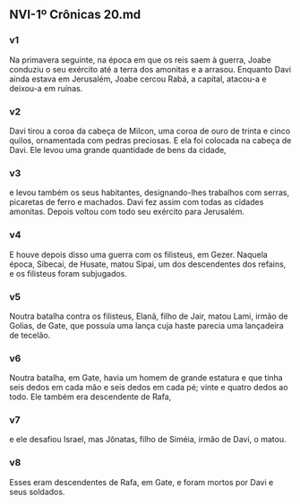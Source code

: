 ## NVI-1º Crônicas 20.md
### v1
 Na primavera seguinte, na época em que os reis saem à guerra, Joabe conduziu o seu exército até a terra dos amonitas e a arrasou. Enquanto Davi ainda estava em Jerusalém, Joabe cercou Rabá, a capital, atacou-a e deixou-a em ruínas.
### v2
 Davi tirou a coroa da cabeça de Milcon, uma coroa de ouro de trinta e cinco quilos, ornamentada com pedras preciosas. E ela foi colocada na cabeça de Davi. Ele levou uma grande quantidade de bens da cidade,
### v3
 e levou também os seus habitantes, designando-lhes trabalhos com serras, picaretas de ferro e machados. Davi fez assim com todas as cidades amonitas. Depois voltou com todo seu exército para Jerusalém.
### v4
 E houve depois disso uma guerra com os filisteus, em Gezer. Naquela época, Sibecai, de Husate, matou Sipai, um dos descendentes dos refains, e os filisteus foram subjugados.
### v5
 Noutra batalha contra os filisteus, Elanã, filho de Jair, matou Lami, irmão de Golias, de Gate, que possuía uma lança cuja haste parecia uma lançadeira de tecelão.
### v6
 Noutra batalha, em Gate, havia um homem de grande estatura e que tinha seis dedos em cada mão e seis dedos em cada pé; vinte e quatro dedos ao todo. Ele também era descendente de Rafa,
### v7
 e ele desafiou Israel, mas Jônatas, filho de Siméia, irmão de Davi, o matou.
### v8
 Esses eram descendentes de Rafa, em Gate, e foram mortos por Davi e seus soldados.
